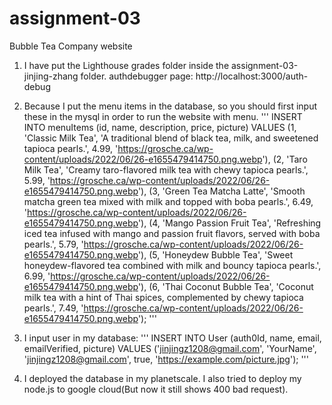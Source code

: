 # assignment-03

Bubble Tea Company website

1. I have put the Lighthouse grades folder inside the assignment-03-jinjing-zhang folder.
authdebugger page: http://localhost:3000/auth-debug

2. Because I put the menu items in the database, so you should first input these in the mysql in order to run the website with menu.
'''
INSERT INTO menuItems (id, name, description, price, picture) VALUES
  (1, 'Classic Milk Tea', 'A traditional blend of black tea, milk, and sweetened tapioca pearls.', 4.99, 'https://grosche.ca/wp-content/uploads/2022/06/26-e1655479414750.png.webp'),
  (2, 'Taro Milk Tea', 'Creamy taro-flavored milk tea with chewy tapioca pearls.', 5.99, 'https://grosche.ca/wp-content/uploads/2022/06/26-e1655479414750.png.webp'),
  (3, 'Green Tea Matcha Latte', 'Smooth matcha green tea mixed with milk and topped with boba pearls.', 6.49, 'https://grosche.ca/wp-content/uploads/2022/06/26-e1655479414750.png.webp'),
  (4, 'Mango Passion Fruit Tea', 'Refreshing iced tea infused with mango and passion fruit flavors, served with boba pearls.', 5.79, 'https://grosche.ca/wp-content/uploads/2022/06/26-e1655479414750.png.webp'),
  (5, 'Honeydew Bubble Tea', 'Sweet honeydew-flavored tea combined with milk and bouncy tapioca pearls.', 6.99, 'https://grosche.ca/wp-content/uploads/2022/06/26-e1655479414750.png.webp'),
  (6, 'Thai Coconut Bubble Tea', 'Coconut milk tea with a hint of Thai spices, complemented by chewy tapioca pearls.', 7.49, 'https://grosche.ca/wp-content/uploads/2022/06/26-e1655479414750.png.webp');
'''

3. I input user in my database:
'''
INSERT INTO User (auth0Id, name, email, emailVerified, picture)
VALUES
  ('jinjingz1208@gmail.com', 'YourName', 'jinjingz1208@gmail.com', true, 'https://example.com/picture.jpg');
'''

4. I deployed the database in my planetscale. I also tried to deploy my node.js to google cloud(But now it still shows 400 bad request). 